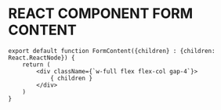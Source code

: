 # REACT COMPONENT FORM CONTENT

```tsx
export default function FormContent({children} : {children: React.ReactNode}) {
    return (
        <div className={`w-full flex flex-col gap-4`}>
            { children }
        </div>
    )
}
```